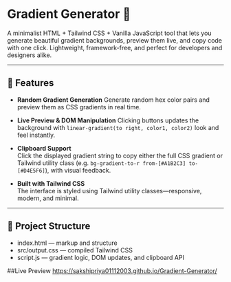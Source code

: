 # Gradient Generator 🌈

A minimalist HTML + Tailwind CSS + Vanilla JavaScript tool that lets you generate beautiful gradient backgrounds, preview them live, and copy code with one click. Lightweight, framework-free, and perfect for developers and designers alike.

---

## 🚀 Features

- **Random Gradient Generation**
  Generate random hex color pairs and preview them as CSS gradients in real time.

- **Live Preview & DOM Manipulation** 
  Clicking buttons updates the background with `linear-gradient(to right, color1, color2)` look and feel instantly.

- **Clipboard Support**  
  Click the displayed gradient string to copy either the full CSS gradient or Tailwind utility class (e.g. `bg-gradient-to-r from-[#A1B2C3] to-[#D4E5F6]`), with visual feedback.

- **Built with Tailwind CSS**  
  The interface is styled using Tailwind utility classes—responsive, modern, and minimal.

---

## 📁 Project Structure
- index.html — markup and structure
- src/output.css — compiled Tailwind CSS
- script.js — gradient logic, DOM updates, and clipboard API

##Live Preview
https://sakshipriya01112003.github.io/Gradient-Generator/



